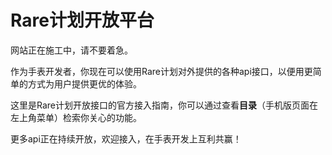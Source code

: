 # Rare计划开放平台
网站正在施工中，请不要着急。

作为手表开发者，你现在可以使用Rare计划对外提供的各种api接口，以便用更简单的方式为用户提供更优的体验。

这里是Rare计划开放接口的官方接入指南，你可以通过查看**目录**（手机版页面在左上角菜单）检索你关心的功能。

更多api正在持续开放，欢迎接入，在手表开发上互利共赢！